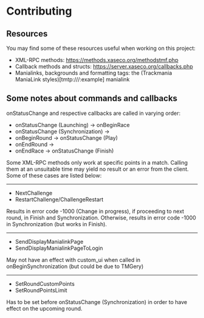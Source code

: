 # Contributing

## Resources

You may find some of these resources useful when working on this project:

- XML-RPC methods: https://methods.xaseco.org/methodstmf.php
- Callback methods and structs: https://server.xaseco.org/callbacks.php
- Manialinks, backgrounds and formatting tags: the (Trackmania ManiaLink styles)[tmtp:///:example] manialink

## Some notes about commands and callbacks

onStatusChange and respective callbacks are called in varying order:

- onStatusChange (Launching) -> onBeginRace
- onStatusChange (Synchronization) ->
- onBeginRound -> onStatusChange (Play)
- onEndRound ->
- onEndRace -> onStatusChange (Finish)

Some XML-RPC methods only work at specific points in a match. Calling them at an unsuitable time may yield no result or an error from the client. Some of these cases are listed below:

---

- NextChallenge
- RestartChallenge/ChallengeRestart

Results in error code -1000 (Change in progress), if proceeding to next round, in Finish and Synchronization. Otherwise, results in error code -1000 in Synchronization (but works in Finish).

---

- SendDisplayManialinkPage
- SendDisplayManialinkPageToLogin

May not have an effect with custom_ui when called in onBeginSynchronization (but could be due to TMGery)

---

- SetRoundCustomPoints
- SetRoundPointsLimit

Has to be set before onStatusChange (Synchronization) in order to have effect on the upcoming round.
